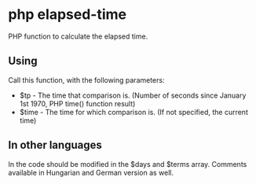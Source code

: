# php elapsed-time
PHP function to calculate the elapsed time.

## Using
Call this function, with the following parameters:
* $tp - The time that comparison is. (Number of seconds since January 1st 1970, PHP time() function result)
* $time - The time for which comparison is. (If not specified, the current time)

## In other languages
In the code should be modified in the $days and $terms array. Comments available in Hungarian and German version as well.
